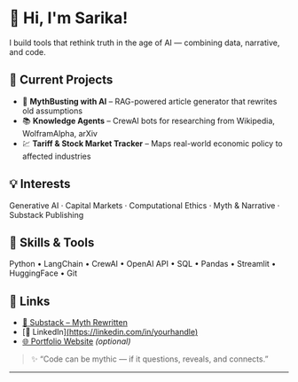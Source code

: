 # 👋 Hi, I'm Sarika!

I build tools that rethink truth in the age of AI — combining data, narrative, and code.

## 🧠 Current Projects
- 📰 **MythBusting with AI** – RAG-powered article generator that rewrites old assumptions
- 📚 **Knowledge Agents** – CrewAI bots for researching from Wikipedia, WolframAlpha, arXiv
- 💹 **Tariff & Stock Market Tracker** – Maps real-world economic policy to affected industries

## 💡 Interests
Generative AI · Capital Markets · Computational Ethics · Myth & Narrative · Substack Publishing

## 🧰 Skills & Tools
Python • LangChain • CrewAI • OpenAI API • SQL • Pandas • Streamlit • HuggingFace • Git

## 🔗 Links
- [📰 Substack – Myth Rewritten](https://your-substack-link.com)
- [💼 LinkedIn][(https://linkedin.com/in/yourhandle)](https://www.linkedin.com/in/sarika-chopra-68293538/)
- [🌐 Portfolio Website](https://yourwebsite.com) *(optional)*

> ✨ “Code can be mythic — if it questions, reveals, and connects.”

---

